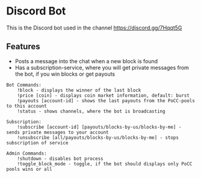 # Discord Bot
This is the Discord bot used in the channel <https://discord.gg/7Hqqt5G>

## Features
* Posts a message into the chat when a new block is found
* Has a subscription-service, where you will get private messages from the bot, if you win blocks or get payouts

```
Bot Commands:
    !block - displays the winner of the last block
    !price [coin] - displays coin market information, default: burst
    !payouts [account-id] - shows the last payouts from the PoCC-pools to this account
    !status - shows channels, where the bot is broadcasting

Subscription:
    !subscribe [account-id] [payouts/blocks-by-us/blocks-by-me] - sends private messages to your account
    !unsubscribe [all/payouts/blocks-by-us/blocks-by-me] - stops subscription of service

Admin Commands:
    !shutdown - disables bot process
    !toggle_block_mode - toggle, if the bot should displays only PoCC pools wins or all
```
